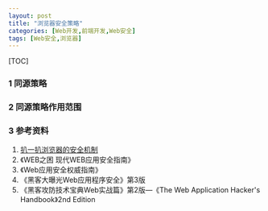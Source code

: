 ```yaml
---
layout: post
title: "浏览器安全策略"
categories: [Web开发,前端开发,Web安全]
tags: [Web安全,浏览器]
---
```


[TOC]

### 1 同源策略



### 2 同源策略作用范围



### 3 参考资料

1. [扒一扒浏览器的安全机制](https://mp.weixin.qq.com/s?__biz=MjM5NjA0NjgyMA==&mid=2651061832&idx=2&sn=233869f7e47291aa9d7cde78f0d02599&scene=0#wechat_redirect)
2. 《WEB之困 现代WEB应用安全指南》
3. 《Web应用安全权威指南》
4. 《黑客大曝光Web应用程序安全》第3版
5. 《黑客攻防技术宝典Web实战篇》第2版—《The Web Application Hacker's Handbook》2nd Edition

